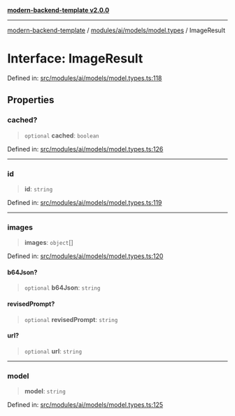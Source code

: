 [**modern-backend-template v2.0.0**](../../../../../README.md)

***

[modern-backend-template](../../../../../modules.md) / [modules/ai/models/model.types](../README.md) / ImageResult

# Interface: ImageResult

Defined in: [src/modules/ai/models/model.types.ts:118](https://github.com/maemreyo/saas-4cus-nodejs/blob/2a5b3f3aa11335dfa561e80e1feabb8e6084261e/src/modules/ai/models/model.types.ts#L118)

## Properties

### cached?

> `optional` **cached**: `boolean`

Defined in: [src/modules/ai/models/model.types.ts:126](https://github.com/maemreyo/saas-4cus-nodejs/blob/2a5b3f3aa11335dfa561e80e1feabb8e6084261e/src/modules/ai/models/model.types.ts#L126)

***

### id

> **id**: `string`

Defined in: [src/modules/ai/models/model.types.ts:119](https://github.com/maemreyo/saas-4cus-nodejs/blob/2a5b3f3aa11335dfa561e80e1feabb8e6084261e/src/modules/ai/models/model.types.ts#L119)

***

### images

> **images**: `object`[]

Defined in: [src/modules/ai/models/model.types.ts:120](https://github.com/maemreyo/saas-4cus-nodejs/blob/2a5b3f3aa11335dfa561e80e1feabb8e6084261e/src/modules/ai/models/model.types.ts#L120)

#### b64Json?

> `optional` **b64Json**: `string`

#### revisedPrompt?

> `optional` **revisedPrompt**: `string`

#### url?

> `optional` **url**: `string`

***

### model

> **model**: `string`

Defined in: [src/modules/ai/models/model.types.ts:125](https://github.com/maemreyo/saas-4cus-nodejs/blob/2a5b3f3aa11335dfa561e80e1feabb8e6084261e/src/modules/ai/models/model.types.ts#L125)
